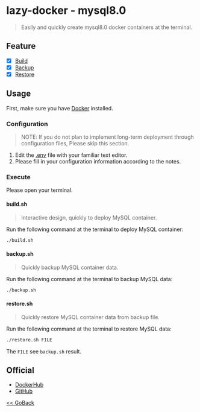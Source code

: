 # lazy-docker - mysql8.0

> Easily and quickly create mysql8.0 docker containers at the terminal.

## Feature

- [x] [Build](#buildsh)
- [x] [Backup](#backupsh)
- [x] [Restore](#restoresh)

## Usage

First, make sure you have [Docker](https://docs.docker.com/) installed.

### Configuration

> NOTE: If you do not plan to implement long-term deployment through configuration files,
Please skip this section.

1. Edit the [.env](https://github.com/WindomZ/lazy-docker/blob/master/mysql/8.0/.env) file with your familiar text editor.
1. Please fill in your configuration information according to the notes.

### Execute

Please open your terminal.

#### **build.sh**

> Interactive design, quickly to deploy MySQL container.

Run the following command at the terminal to deploy MySQL container: 
```bash
./build.sh
```

#### **backup.sh**

> Quickly backup MySQL container data.

Run the following command at the terminal to backup MySQL data: 
```bash
./backup.sh
```

#### **restore.sh**

> Quickly restore MySQL container data from backup file.

Run the following command at the terminal to restore MySQL data: 
```bash
./restore.sh FILE
```
The `FILE` see `backup.sh` result.

## Official

- [DockerHub](https://hub.docker.com/_/mysql/)
- [GitHub](https://github.com/docker-library/mysql/tree/master/8.0)

[<< GoBack](https://github.com/WindomZ/lazy-docker#readme)
